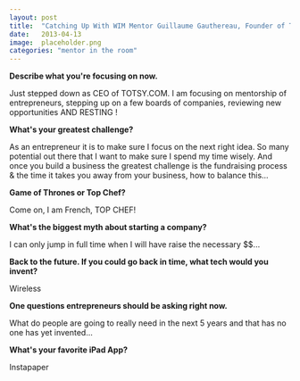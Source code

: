```yaml
---
layout: post
title:  "Catching Up With WIM Mentor Guillaume Gauthereau, Founder of TOTSY.COM"
date:   2013-04-13
image:  placeholder.png
categories: "mentor in the room"
---
```


**Describe what you're focusing on now.**

Just stepped down as CEO of TOTSY.COM. I am focusing on mentorship of entrepreneurs, stepping up on a few boards of companies, reviewing new opportunities AND RESTING !

 
**What's your greatest challenge?**

As an entrepreneur it is to make sure I focus on the next right idea. So many potential out there that I want to make sure I spend my time wisely. And once you build a business the greatest challenge is the fundraising process & the time it takes you away from your business, how to balance this...

 
**Game of Thrones or Top Chef?**

Come on, I am French, TOP CHEF!

 
**What's the biggest myth about starting a company?**

I can only jump in full time when I will have raise the necessary $$...

 
**Back to the future. If you could go back in time, what tech would you invent?**

Wireless

 
**One questions entrepreneurs should be asking right now.**

What do people are going to really need in the next 5 years and that has no one has yet invented...

 
**What's your favorite iPad App?**

Instapaper

